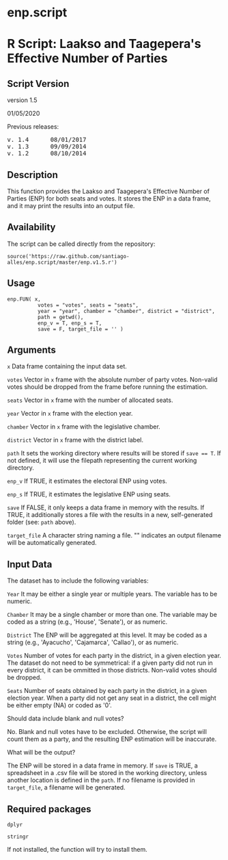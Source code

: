# enp.script
R Script: Laakso and Taagepera's Effective Number of Parties
=====================================

Script Version
------------------
version 1.5

01/05/2020

Previous releases:
<pre>v. 1.4      08/01/2017
v. 1.3      09/09/2014
v. 1.2      08/10/2014</pre>

Description
------------------
This function provides the Laakso and Taagepera's Effective Number of Parties (ENP) for both seats and votes. It stores the ENP in a data frame, and it may print the results into an output file.

Availability
------------------
The script can be called directly from the repository:
<pre><code>source('https://raw.github.com/santiago-alles/enp.script/master/enp.v1.5.r')</code></pre>

Usage
------------------

<pre><code>enp.FUN( x,
          votes = "votes", seats = "seats",
          year = "year", chamber = "chamber", district = "district",
          path = getwd(),
          enp_v = T, enp_s = T,
          save = F, target_file = '' )</code></pre>

Arguments
------------------

<code>x</code> Data frame containing the input data set.

<code>votes</code> Vector in <code>x</code> frame with the absolute number of party votes. Non-valid votes should be dropped from the frame before running the estimation.

<code>seats</code> Vector in <code>x</code> frame with the number of allocated seats.

<code>year</code> Vector in <code>x</code> frame with the election year.

<code>chamber</code> Vector in <code>x</code> frame with the legislative chamber.

<code>district</code> Vector in <code>x</code> frame with the district label.

<code>path</code> It sets the working directory where results will be stored if <code>save == T</code>. If not defined, it will use the filepath representing the current working directory.

<code>enp_v</code> If TRUE, it estimates the electoral ENP using votes.

<code>enp_s</code> If TRUE, it estimates the legislative ENP using seats.

<code>save</code> If FALSE, it only keeps a data frame in memory with the results. If TRUE, it additionally stores a file with the results in a new, self-generated folder (see: <code>path</code> above).

<code>target_file</code> A character string naming a file. "" indicates an output filename will be automatically generated.

Input Data
------------------

The dataset has to include the following variables:

<code>Year</code> It may be either a single year or multiple years. The variable has to be numeric.

<code>Chamber</code> It may be a single chamber or more than one. The variable may be coded as a string (e.g., 'House', 'Senate'), or as numeric.

<code>District</code> The ENP will be aggregated at this level. It may be coded as a string (e.g., 'Ayacucho', 'Cajamarca', 'Callao'), or as numeric.

<code>Votes</code> Number of votes for each party in the district, in a given election year. The dataset do not need to be symmetrical: if a given party did not run in every district, it can be ommitted in those districts. Non-valid votes should be dropped.

<code>Seats</code> Number of seats obtained by each party in the district, in a given election year. When a party did not get any seat in a district, the cell might be either empty (NA) or coded as '0'.

Should data include blank and null votes?

No. Blank and null votes have to be excluded. Otherwise, the script will count them as a party, and the resulting ENP estimation will be inaccurate.

What will be the output?

The ENP will be stored in a data frame in memory. If <code>save</code> is TRUE, a spreadsheet in a .csv file will be stored in the working directory, unless another location is defined in the <code>path</code>. If no filename is provided in <code>target_file</code>, a filename will be generated.

Required packages 
------------------

<pre><code>dplyr</pre></code>
<pre><code>stringr</pre></code>

If not installed, the function will try to install them.

